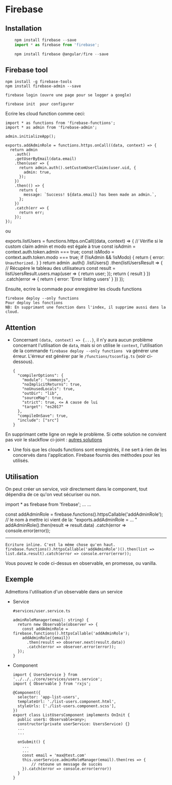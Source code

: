 # Firebase

## Installation

```js
    npm install firebase --save
    import * as firebase from 'firebase';

    npm install firebase @angular/fire --save
```

## Firebase tool

    npm install -g firebase-tools
    npm install firebase-admin --save

    firebase login (ouvre une page pour se logger a google)

    firebase init  pour configurer

Ecrire les cloud function comme ceci:

    import * as functions from 'firebase-functions';
    import * as admin from 'firebase-admin';

    admin.initializeApp();

    exports.addAdminRole = functions.https.onCall((data, context) => {
      return admin
        .auth()
        .getUserByEmail(data.email)
        .then(user => {
          return admin.auth().setCustomUserClaims(user.uid, {
            admin: true,
          });
        })
        .then(() => {
          return {
            message: `Success! ${data.email} has been made an admin.`,
          };
        })
        .catch(err => {
          return err;
        });
    });

ou

exports.listUsers = functions.https.onCall((data, context) => {
// Vérifie si le custom claim admin et modo est égale à true
const isAdmin = context.auth.token.admin === true;
const isModo = context.auth.token.modo === true;
if (!isAdmin && !isModo) {
return { error: `Unauthorized.` }
}
return admin
.auth()
.listUsers()
.then(listUsersResult => {
// Récupère le tableau des utilisateurs
const result = listUsersResult.users.map(user => {
return user;
});
return { result }
})
.catch(error => {
return { error: 'Error listing users' }
})
});

Ensuite, ecrire la commade pour enregistrer les clouds functions

    firebase deploy --only functions
    Pour deploy les fonctions
    NB: En supprimant une fonction dans l'index, il supprime aussi dans la cloud.
    
Attention
-

- Concernant `(data, context) => {...}`, il n'y aura aucun problème concernant l'utilisation de `data`, mais si on utilise le `context`, l'utilisation de la commande `firebase deploy --only functions
` va générer une érreur. L'érreur est générer par le `/functions/tsconfig.ts` (voir ci-dessous).


      {
        "compilerOptions": {
          "module": "commonjs",
          "noImplicitReturns": true,
          "noUnusedLocals": true,
          "outDir": "lib",
          "sourceMap": true,
          "strict": true, <= A cause de lui
          "target": "es2017"
        },
        "compileOnSave": true,
        "include": ["src"]
      }

En supprimant cette ligne on regle le problème. Si cette solution ne convient pas voir le stackflow ci-joint : [autres solutions](https://stackoverflow.com/questions/55167069/firebase-cloud-functions-object-possibly-undefined)

- Une fois que les clouds functions sont enregistrés, il ne sert à rien de les concervés dans l'application. Firebase fournis des méthodes pour les utilisés.

## Utilisation

On peut créer un service, voir directement dans le component, tout dépendra de ce qu'on veut sécuriser ou non.

import \* as firebase from 'firebase';
...
...

const addAdminRole = firebase.functions().httpsCallable('addAdminRole'); // le nom à mettre ici vient de la: "exports.addAdminRole = ... "
addAdminRole().then(result => result.data)
.catch(error => console.error(error));

---

    Ecriture inline. C'est la même chose qu'en haut.
    firebase.functions().httpsCallable('addAdminRole')().then(list => list.data.result).catch(error => console.error(error));

Vous pouvez le code ci-dessus en observable, en promesse, ou vanilla.

## Exemple

Admettons l'utilisation d'un observable dans un service

- Service


      #services/user.service.ts

      adminRoleManager(email: string) {
        return new Observable(observer => {
          const addAdminRole = firebase.functions().httpsCallable('addAdminRole');
          addAdminRole({email})
            .then(result => observer.next(result.data))
            .catch(error => observer.error(error));
        });
      }

- Component


      import { UsersService } from '../../../core/services/users.service';
      import { Observable } from 'rxjs';

      @Component({
        selector: 'app-list-users',
        templateUrl: './list-users.component.html',
        styleUrls: ['./list-users.component.scss'],
      })
      export class ListUsersComponent implements OnInit {
        public user$: Observable<any>;
        constructor(private userService: UsersService) {}
        ...
        ...

        onSubmit() {
          ...
          ...
          const email = 'max@test.com'
          this.userService.adminRoleManager(email).then(res => {
              // retoune un message de succès
          }).catch(error => console.error(error))
        }
      }
